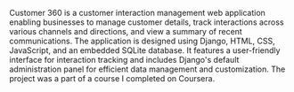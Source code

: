 Customer 360 is a customer interaction management web application enabling businesses to manage customer details, track 
interactions across various channels and directions, and view a summary of recent communications. The application  is designed 
using Django, HTML, CSS, JavaScript, and an embedded SQLite database. It features a user-friendly interface for interaction 
tracking and includes Django's default administration panel for efficient data management and customization. The project was a part 
of a course I completed on Coursera.


